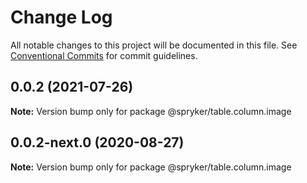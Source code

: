 # Change Log

All notable changes to this project will be documented in this file.
See [Conventional Commits](https://conventionalcommits.org) for commit guidelines.

## 0.0.2 (2021-07-26)

**Note:** Version bump only for package @spryker/table.column.image





## 0.0.2-next.0 (2020-08-27)

**Note:** Version bump only for package @spryker/table.column.image

